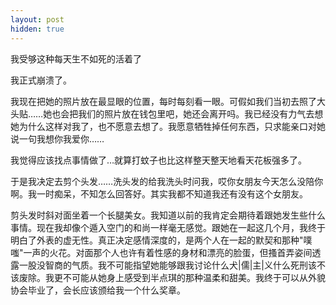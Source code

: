 ```yaml
---
layout: post
hidden: true
---
```

我受够这种每天生不如死的活着了

我正式崩溃了。

我现在把她的照片放在最显眼的位置，每时每刻看一眼。可假如我们当初去照了大头贴……她也会把我们的照片放在钱包里吧，她还会离开吗。我已经没有力气去想她为什么这样对我了，也不愿意去想了。我愿意牺牲掉任何东西，只求能亲口对她说一句我想你我爱你……

我觉得应该找点事情做了…就算打蚊子也比这样整天整天地看天花板强多了。

于是我决定去剪个头发……洗头发的给我洗头时问我，哎你女朋友今天怎么没陪你啊。我一时痴呆，不知怎么回答好。其实我都不知道我还有没有这个女朋友。

剪头发时斜对面坐着一个长腿美女。我知道以前的我肯定会期待着跟她发生些什么事情。现在我却像个遁入空门的和尚一样毫无感觉。跟她在一起这几个月，我终于明白了外表的虚无性。真正决定感情深度的，是两个人在一起的默契和那种"噗嗤"一声的火花。对面那个人也许有着性感的身材和漂亮的脸蛋，但搔首弄姿间透露一股没智商的气质。我不可能指望她能够跟我讨论什么犬|儒|主|义什么死刑该不该废除。我更不可能从她身上感受到半点琪的那种温柔和甜美。我终于可以从外貌协会毕业了，会长应该颁给我一个什么奖章。